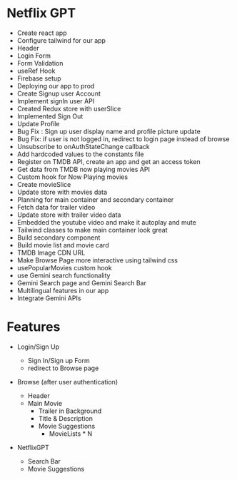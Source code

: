 # Netflix GPT

- Create react app
- Configure tailwind for our app
- Header
- Login Form 
- Form Validation
- useRef Hook
- Firebase setup
- Deploying our app to prod
- Create Signup user Account
- Implement signIn user API
- Created Redux store with userSlice
- Implemented Sign Out
- Update Profile
- Bug Fix : Sign up user display name and profile picture update
- Bug Fix: if user is not logged in, redirect to login page instead of browse
- Unsubscribe to onAuthStateChange callback
- Add hardcoded values to the constants file
- Register on TMDB API, create an app and get an access token
- Get data from TMDB now playing movies API
- Custom hook for Now Playing movies
- Create movieSlice
- Update store with movies data
- Planning for main container and secondary container
- Fetch data for trailer video
- Update store with trailer video data
- Embedded the youtube video and make it autoplay and mute
- Tailwind classes to make main container look great
- Build secondary component
- Build movie list and movie card
- TMDB Image CDN URL
- Make Browse Page more interactive using tailwind css
- usePopularMovies custom hook
- use Gemini search functionality 
- Gemini Search page and Gemini Search Bar
- Multilingual features in our app 
- Integrate Gemini APIs




# Features
- Login/Sign Up
    - Sign In/Sign up Form
    - redirect to Browse page

- Browse (after user authentication)
    - Header
    - Main Movie
        - Trailer in Background
        - Title & Description
        - Movie Suggestions
             - MovieLists * N

- NetflixGPT
    - Search Bar
    - Movie Suggestions